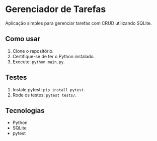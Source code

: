# Gerenciador de Tarefas

Aplicação simples para gerenciar tarefas com CRUD utilizando SQLite.

## Como usar
1. Clone o repositório.
2. Certifique-se de ter o Python instalado.
3. Execute: `python main.py`.

## Testes
1. Instale pytest: `pip install pytest`.
2. Rode os testes: `pytest tests/`.

## Tecnologias
- Python
- SQLite
- pytest
